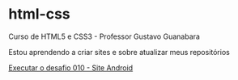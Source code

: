 # html-css
 Curso de HTML5 e CSS3 - Professor Gustavo Guanabara

 Estou aprendendo a criar sites e sobre atualizar meus repositórios

 <a href="https://adrielarruda.github.io/html-css/desafios/d010/">Executar o desafio 010 - Site Android</a>
